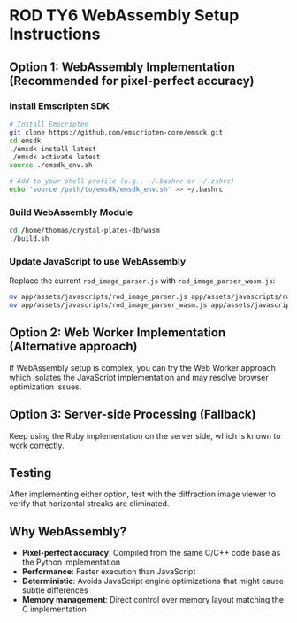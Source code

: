 # ROD TY6 WebAssembly Setup Instructions

## Option 1: WebAssembly Implementation (Recommended for pixel-perfect accuracy)

### Install Emscripten SDK

```bash
# Install Emscripten
git clone https://github.com/emscripten-core/emsdk.git
cd emsdk
./emsdk install latest
./emsdk activate latest
source ./emsdk_env.sh

# Add to your shell profile (e.g., ~/.bashrc or ~/.zshrc)
echo 'source /path/to/emsdk/emsdk_env.sh' >> ~/.bashrc
```

### Build WebAssembly Module

```bash
cd /home/thomas/crystal-plates-db/wasm
./build.sh
```

### Update JavaScript to use WebAssembly

Replace the current `rod_image_parser.js` with `rod_image_parser_wasm.js`:

```bash
mv app/assets/javascripts/rod_image_parser.js app/assets/javascripts/rod_image_parser_js.js
mv app/assets/javascripts/rod_image_parser_wasm.js app/assets/javascripts/rod_image_parser.js
```

## Option 2: Web Worker Implementation (Alternative approach)

If WebAssembly setup is complex, you can try the Web Worker approach which isolates the JavaScript implementation and may resolve browser optimization issues.

## Option 3: Server-side Processing (Fallback)

Keep using the Ruby implementation on the server side, which is known to work correctly.

## Testing

After implementing either option, test with the diffraction image viewer to verify that horizontal streaks are eliminated.

## Why WebAssembly?

- **Pixel-perfect accuracy**: Compiled from the same C/C++ code base as the Python implementation
- **Performance**: Faster execution than JavaScript
- **Deterministic**: Avoids JavaScript engine optimizations that might cause subtle differences
- **Memory management**: Direct control over memory layout matching the C implementation